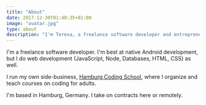 ```yaml
---
title: "About"
date: 2017-12-30T01:40:35+01:00
image: "avatar.jpg"
type: about
description: "I'm Teresa, a freelance software developer and entrepreneur. "
---
```


I'm a freelance software developer. I'm best at native Android development, but I do web development (JavaScript, Node, Databases, HTML, CSS) as well. 

I run my own side-business, [Hamburg Coding School](https://hamburgcodingschool.com/), where I organize and teach courses on coding for adults. 

I'm based in Hamburg, Germany. I take on contracts here or remotely.

